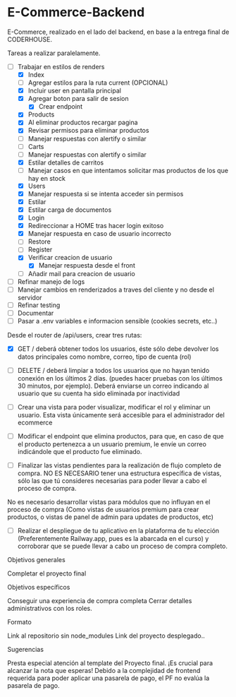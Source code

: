 # E-Commerce-Backend


E-Commerce, realizado en el lado del backend, en base a la entrega final de CODERHOUSE. 


Tareas a realizar paralelamente. 

- [ ] Trabajar en estilos de renders
  - [X] Index
   - [ ] Agregar estilos para la ruta current (OPCIONAL)
    - [X] Incluir user en pantalla principal
    - [X] Agregar boton para salir de sesion
      - [X] Crear endpoint
  - [X] Products
   - [X] Al eliminar productos recargar pagina
   - [X] Revisar permisos para eliminar productos
   - [ ] Manejar respuestas con alertify o similar
  - [ ] Carts
   - [ ] Manejar respuestas con alertify o similar
   - [X] Estilar detalles de carritos
   - [ ] Manejar casos en que intentamos solicitar mas productos de los que hay en stock
  - [X] Users
   - [X] Manejar respuesta si se intenta acceder sin permisos
   - [X] Estilar
   - [X] Estilar carga de documentos
  - [X] Login
   - [X] Redireccionar a HOME tras hacer login exitoso
   - [X] Manejar respuesta en caso de usuario incorrecto
  - [ ] Restore
  - [ ] Register
   - [X] Verificar creacion de usuario
       - [X] Manejar respuesta desde el front
   - [ ] Añadir mail para creacion de usuario
- [ ] Refinar manejo de logs 
- [ ] Manejar cambios en renderizados a traves del cliente y no desde el servidor
- [ ] Refinar testing
- [ ] Documentar
- [ ] Pasar a .env variables e informacion sensible (cookies secrets, etc..)

Desde el router de /api/users, crear tres rutas:
- [X] GET  /  deberá obtener todos los usuarios, éste sólo debe devolver los datos principales como nombre, correo, tipo de cuenta (rol)

- [ ] DELETE / deberá limpiar a todos los usuarios que no hayan tenido conexión en los últimos 2 días. (puedes hacer pruebas con los últimos 30 minutos, por ejemplo). Deberá enviarse un correo indicando al usuario que su cuenta ha sido eliminada por inactividad

- [ ] Crear una vista para poder visualizar, modificar el rol y eliminar un usuario. Esta vista únicamente será accesible para el administrador del ecommerce



- [ ] Modificar el endpoint que elimina productos, para que, en caso de que el producto pertenezca a un usuario premium, le envíe un correo indicándole que el producto fue eliminado.

- [ ] Finalizar las vistas pendientes para la realización de flujo completo de compra. NO ES NECESARIO tener una estructura específica de vistas, sólo las que tú consideres necesarias para poder llevar a cabo el proceso de compra.

No es necesario desarrollar vistas para módulos que no influyan en el proceso de compra (Como vistas de usuarios premium para crear productos, o vistas de panel de admin para updates de productos, etc)


- [ ] Realizar el despliegue de tu aplicativo en la plataforma de tu elección (Preferentemente Railway.app, pues es la abarcada en el curso) y corroborar que se puede llevar a cabo un proceso de compra completo.


Objetivos generales

Completar el proyecto final 

Objetivos específicos

Conseguir una experiencia de compra completa
Cerrar detalles administrativos con los roles.

Formato

Link al repositorio sin node_modules
Link del proyecto desplegado..

Sugerencias

Presta especial atención al template del Proyecto final. ¡Es crucial para alcanzar la nota que esperas!
Debido a la complejidad de frontend requerida para poder aplicar una pasarela de pago, el PF no evalúa la pasarela de pago.

